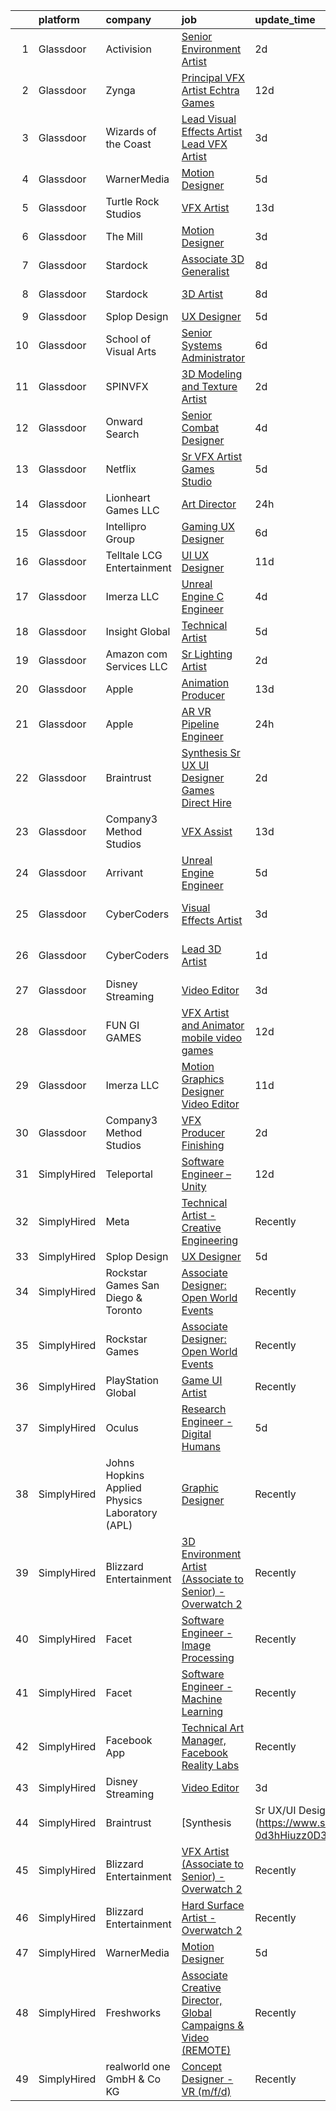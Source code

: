 

|    | platform    | company                                        | job                                                                                                                                                                                                                                                                                                                                                                                                                                                                                                                                                                                                                                                                                                                                                                                                                                                                                                                                                                                                                                                                                                                                                                                                                                                                                                                                                                      | update_time   | location          |
|---:|:------------|:-----------------------------------------------|:-------------------------------------------------------------------------------------------------------------------------------------------------------------------------------------------------------------------------------------------------------------------------------------------------------------------------------------------------------------------------------------------------------------------------------------------------------------------------------------------------------------------------------------------------------------------------------------------------------------------------------------------------------------------------------------------------------------------------------------------------------------------------------------------------------------------------------------------------------------------------------------------------------------------------------------------------------------------------------------------------------------------------------------------------------------------------------------------------------------------------------------------------------------------------------------------------------------------------------------------------------------------------------------------------------------------------------------------------------------------------|:--------------|:------------------|
|  1 | Glassdoor   | Activision                                     | [Senior Environment Artist](https://www.glassdoor.com/partner/jobListing.htm?pos=117&ao=1136043&s=58&guid=00000182e876606ebfbb16848b6f215b&src=GD_JOB_AD&t=SR&vt=w&cs=1_88831ac5&cb=1661757448625&jobListingId=1008097667758&jrtk=3-0-1gbk7co4ljc9i801-1gbk7co55j45g800-06e591efec8458f7-)                                                                                                                                                                                                                                                                                                                                                                                                                                                                                                                                                                                                                                                                                                                                                                                                                                                                                                                                                                                                                                                                               | 2d            | Foster City, CA   |
|  2 | Glassdoor   | Zynga                                          | [Principal VFX Artist   Echtra Games](https://www.glassdoor.com/partner/jobListing.htm?pos=128&ao=1136043&s=58&guid=00000182e876606ebfbb16848b6f215b&src=GD_JOB_AD&t=SR&vt=w&cs=1_0a16e45c&cb=1661757448627&jobListingId=1008075023804&jrtk=3-0-1gbk7co4ljc9i801-1gbk7co55j45g800-17d460c6f555c914-)                                                                                                                                                                                                                                                                                                                                                                                                                                                                                                                                                                                                                                                                                                                                                                                                                                                                                                                                                                                                                                                                     | 12d           | San Francisco, CA |
|  3 | Glassdoor   | Wizards of the Coast                           | [Lead Visual Effects Artist   Lead VFX Artist](https://www.glassdoor.com/partner/jobListing.htm?pos=127&ao=1136043&s=58&guid=00000182e876606ebfbb16848b6f215b&src=GD_JOB_AD&t=SR&vt=w&ea=1&cs=1_b046de14&cb=1661757448627&jobListingId=1008093809094&jrtk=3-0-1gbk7co4ljc9i801-1gbk7co55j45g800-51b6b1860470191d-)                                                                                                                                                                                                                                                                                                                                                                                                                                                                                                                                                                                                                                                                                                                                                                                                                                                                                                                                                                                                                                                       | 3d            | Renton, WA        |
|  4 | Glassdoor   | WarnerMedia                                    | [Motion Designer](https://www.glassdoor.com/partner/jobListing.htm?pos=107&ao=1136043&s=58&guid=00000182e876606ebfbb16848b6f215b&src=GD_JOB_AD&t=SR&vt=w&cs=1_f94f615d&cb=1661757448624&jobListingId=1008087858380&jrtk=3-0-1gbk7co4ljc9i801-1gbk7co55j45g800-190fd4ea59c818ae-)                                                                                                                                                                                                                                                                                                                                                                                                                                                                                                                                                                                                                                                                                                                                                                                                                                                                                                                                                                                                                                                                                         | 5d            | Atlanta, GA       |
|  5 | Glassdoor   | Turtle Rock Studios                            | [VFX Artist](https://www.glassdoor.com/partner/jobListing.htm?pos=125&ao=1136043&s=58&guid=00000182e876606ebfbb16848b6f215b&src=GD_JOB_AD&t=SR&vt=w&ea=1&cs=1_df131ba6&cb=1661757448627&jobListingId=1008072456026&jrtk=3-0-1gbk7co4ljc9i801-1gbk7co55j45g800-57d03678a461bf3d-)                                                                                                                                                                                                                                                                                                                                                                                                                                                                                                                                                                                                                                                                                                                                                                                                                                                                                                                                                                                                                                                                                         | 13d           | Lake Forest, CA   |
|  6 | Glassdoor   | The Mill                                       | [Motion Designer](https://www.glassdoor.com/partner/jobListing.htm?pos=112&ao=1136043&s=58&guid=00000182e876606ebfbb16848b6f215b&src=GD_JOB_AD&t=SR&vt=w&ea=1&cs=1_2651a5f0&cb=1661757448625&jobListingId=1008095533550&jrtk=3-0-1gbk7co4ljc9i801-1gbk7co55j45g800-1a702bf5e3ef25e1-)                                                                                                                                                                                                                                                                                                                                                                                                                                                                                                                                                                                                                                                                                                                                                                                                                                                                                                                                                                                                                                                                                    | 3d            | New York, NY      |
|  7 | Glassdoor   | Stardock                                       | [Associate 3D Generalist](https://www.glassdoor.com/partner/jobListing.htm?pos=111&ao=1136043&s=58&guid=00000182e876606ebfbb16848b6f215b&src=GD_JOB_AD&t=SR&vt=w&ea=1&cs=1_1d1ff579&cb=1661757448625&jobListingId=1008082401598&jrtk=3-0-1gbk7co4ljc9i801-1gbk7co55j45g800-484821df94f7afe5-)                                                                                                                                                                                                                                                                                                                                                                                                                                                                                                                                                                                                                                                                                                                                                                                                                                                                                                                                                                                                                                                                            | 8d            | Plymouth, MI      |
|  8 | Glassdoor   | Stardock                                       | [3D Artist](https://www.glassdoor.com/partner/jobListing.htm?pos=114&ao=1136043&s=58&guid=00000182e876606ebfbb16848b6f215b&src=GD_JOB_AD&t=SR&vt=w&ea=1&cs=1_1412006b&cb=1661757448625&jobListingId=1008082401605&jrtk=3-0-1gbk7co4ljc9i801-1gbk7co55j45g800-1d119b2ae0e00642-)                                                                                                                                                                                                                                                                                                                                                                                                                                                                                                                                                                                                                                                                                                                                                                                                                                                                                                                                                                                                                                                                                          | 8d            | Plymouth, MI      |
|  9 | Glassdoor   | Splop Design                                   | [UX Designer](https://www.glassdoor.com/partner/jobListing.htm?pos=110&ao=1136043&s=58&guid=00000182e876606ebfbb16848b6f215b&src=GD_JOB_AD&t=SR&vt=w&ea=1&cs=1_e8e6ac3e&cb=1661757448624&jobListingId=1008089085671&jrtk=3-0-1gbk7co4ljc9i801-1gbk7co55j45g800-ac302831dc49789c-)                                                                                                                                                                                                                                                                                                                                                                                                                                                                                                                                                                                                                                                                                                                                                                                                                                                                                                                                                                                                                                                                                        | 5d            | Remote            |
| 10 | Glassdoor   | School of Visual Arts                          | [Senior Systems Administrator](https://www.glassdoor.com/partner/jobListing.htm?pos=129&ao=1136043&s=58&guid=00000182e876606ebfbb16848b6f215b&src=GD_JOB_AD&t=SR&vt=w&cs=1_3f258eb8&cb=1661757448627&jobListingId=1008086449993&jrtk=3-0-1gbk7co4ljc9i801-1gbk7co55j45g800-7c0044fe4e492fa7-)                                                                                                                                                                                                                                                                                                                                                                                                                                                                                                                                                                                                                                                                                                                                                                                                                                                                                                                                                                                                                                                                            | 6d            | New York, NY      |
| 11 | Glassdoor   | SPINVFX                                        | [3D Modeling and Texture Artist](https://www.glassdoor.com/partner/jobListing.htm?pos=126&ao=1136043&s=58&guid=00000182e876606ebfbb16848b6f215b&src=GD_JOB_AD&t=SR&vt=w&ea=1&cs=1_87018ce7&cb=1661757448627&jobListingId=1008097405793&jrtk=3-0-1gbk7co4ljc9i801-1gbk7co55j45g800-1e2fcc9994e6f81c-)                                                                                                                                                                                                                                                                                                                                                                                                                                                                                                                                                                                                                                                                                                                                                                                                                                                                                                                                                                                                                                                                     | 2d            | Atlanta, GA       |
| 12 | Glassdoor   | Onward Search                                  | [Senior Combat Designer](https://www.glassdoor.com/partner/jobListing.htm?pos=105&ao=1110586&s=58&guid=00000182e876606ebfbb16848b6f215b&src=GD_JOB_AD&t=SR&vt=w&cs=1_004df7cb&cb=1661757448624&jobListingId=1008091252349&cpc=654405A9B1E0A9F5&jrtk=3-0-1gbk7co4ljc9i801-1gbk7co55j45g800-372837881576fc2b--6NYlbfkN0B7YoEZZ2QAGDyEGGmBPAUWSHc1Mt3sMCn9FehKcWA3w0R0aH9tn_iPRcrT6N-MqNQFAKWf5_ShXzFf8lpLuS_sW7r3j_xv8D7gzPD7nAFD4ZI8P0cy_FxVB13Cb06VikpK3QmtaYmjCyx2C17ebF3fOSUMMWVTrqEb61asrSr7T0bfGnKwtUfqHVsJ6fki-UopNzovK9atQH1LzOwvBO3e0yNXTNMIsG-6u-3R35GpoZxRSP6v-HbsTeNuqdrdTRQuFzoBiP35dWYl38_yrt5zuv_rYQBTSAvo3ZXsVn5aOccaYFBAd6w-IDucTuK0oTgz2y8yaZjji4WsWbBrL8IzS2cXsgGVgu8i1A_-2J-xIX9RI1rfMXl91koVv4msCcLTkHNXZzuG1s-Qdu-4SL9v8KOq8_3Qwm2ZuzyLEMnKNY-pCOEbbKVSGp6pYTttZaVGvny2DI0IcBbEG1b1MsIyrXdxHLpRlRLjnIWs8FfZ6-hwv3O45Ckno5f38CpIi4aOXhb4Q811XbxB_Z0B0Yz7rGvleJS5VJsUlgLMKlCJt-_1Reki4iam8bwu75a9RkfMqDetBk6-tVmPIANGf5Btp-cIMC8Fa6hN6ZMPAdYmzM6baDqZ4tDHeBi8zXbsKAwbLDPbM7tnyq5PxhaJohPtxSPwlfE1fu6G97YXM7lzyDR7Pub31d0Jah3RKA9ojXU6U0n2QhJqpejAWpTz6i5ba0F04wDNCG5uaRD_QMdg4WuPVhXaMVctvryVb0W8FM6c-awXe5RbPfJMRcTbqK6oPiCfulV6lxo-48em51J_mebKCSQlNGOnU_bJngkwr8knwqDKf5O1caZwKaxlA7mezr90xJU_r0ZH3caS8DrVA-ROfQA2oLCkomNZ2iDVdtmxlqtDwFHkpKTOKuBieIcHyAMqCIthQpqxd2Rwa0kNugUOHwcxxMNNew17m6_nFfuLepo1AmIHB44OK1XqxW3AF08yYNBRNF1CdIqH5JExpg%3D%3D) | 4d            | Waltham, MA       |
| 13 | Glassdoor   | Netflix                                        | [Sr  VFX Artist   Games Studio](https://www.glassdoor.com/partner/jobListing.htm?pos=116&ao=1136043&s=58&guid=00000182e876606ebfbb16848b6f215b&src=GD_JOB_AD&t=SR&vt=w&cs=1_98b49661&cb=1661757448625&jobListingId=1008089697723&jrtk=3-0-1gbk7co4ljc9i801-1gbk7co55j45g800-164c32bbb8b126c1-)                                                                                                                                                                                                                                                                                                                                                                                                                                                                                                                                                                                                                                                                                                                                                                                                                                                                                                                                                                                                                                                                           | 5d            | Remote            |
| 14 | Glassdoor   | Lionheart Games  LLC                           | [Art Director](https://www.glassdoor.com/partner/jobListing.htm?pos=121&ao=1136043&s=58&guid=00000182e876606ebfbb16848b6f215b&src=GD_JOB_AD&t=SR&vt=w&ea=1&cs=1_0451fe3d&cb=1661757448626&jobListingId=1008098999030&jrtk=3-0-1gbk7co4ljc9i801-1gbk7co55j45g800-17046921e110a5c4-)                                                                                                                                                                                                                                                                                                                                                                                                                                                                                                                                                                                                                                                                                                                                                                                                                                                                                                                                                                                                                                                                                       | 24h           | Atlanta, GA       |
| 15 | Glassdoor   | Intellipro Group                               | [Gaming UX Designer](https://www.glassdoor.com/partner/jobListing.htm?pos=113&ao=1136043&s=58&guid=00000182e876606ebfbb16848b6f215b&src=GD_JOB_AD&t=SR&vt=w&ea=1&cs=1_0e88c56f&cb=1661757448625&jobListingId=1008087209938&jrtk=3-0-1gbk7co4ljc9i801-1gbk7co55j45g800-932c83873ce55dee-)                                                                                                                                                                                                                                                                                                                                                                                                                                                                                                                                                                                                                                                                                                                                                                                                                                                                                                                                                                                                                                                                                 | 6d            | Remote            |
| 16 | Glassdoor   | Telltale   LCG Entertainment                   | [UI UX Designer](https://www.glassdoor.com/partner/jobListing.htm?pos=108&ao=1136043&s=58&guid=00000182e876606ebfbb16848b6f215b&src=GD_JOB_AD&t=SR&vt=w&ea=1&cs=1_0e94add7&cb=1661757448624&jobListingId=1008077348225&jrtk=3-0-1gbk7co4ljc9i801-1gbk7co55j45g800-d5910ed26c772035-)                                                                                                                                                                                                                                                                                                                                                                                                                                                                                                                                                                                                                                                                                                                                                                                                                                                                                                                                                                                                                                                                                     | 11d           | California        |
| 17 | Glassdoor   | Imerza  LLC                                    | [Unreal Engine   C   Engineer](https://www.glassdoor.com/partner/jobListing.htm?pos=124&ao=1136043&s=58&guid=00000182e876606ebfbb16848b6f215b&src=GD_JOB_AD&t=SR&vt=w&ea=1&cs=1_0012a7d3&cb=1661757448627&jobListingId=1008090084789&jrtk=3-0-1gbk7co4ljc9i801-1gbk7co55j45g800-e62b0dd0d8193292-)                                                                                                                                                                                                                                                                                                                                                                                                                                                                                                                                                                                                                                                                                                                                                                                                                                                                                                                                                                                                                                                                       | 4d            | Remote            |
| 18 | Glassdoor   | Insight Global                                 | [Technical Artist](https://www.glassdoor.com/partner/jobListing.htm?pos=104&ao=1110586&s=58&guid=00000182e876606ebfbb16848b6f215b&src=GD_JOB_AD&t=SR&vt=w&ea=1&cs=1_1c57eaba&cb=1661757448624&jobListingId=1008089017679&cpc=334ABAF5D42DC775&jrtk=3-0-1gbk7co4ljc9i801-1gbk7co55j45g800-a7fbde667ab2a6fc--6NYlbfkN0BKkHZu3wF05EeDimN_p6sYpKCMArvwa95YdH7UpkaBCuXZAtggzO9lGKJZ-EjBDGEdbzM3gPxmlHuICIvOs2FJwMgv4uDhyZtWA_QXg6qexwF2Un89w_ZzG1o_phHsJbMCWJ0eaglmcYnIpDVJcUYPOdMFv_0U6dWcDoK4LiIZ9RnNRVmPJZ3cBoofKbpM5IrYuZSnaJPV6juHCIZ6bBQDeJShMHq8492dsTRAZRj6_9dLWLDDYdnfJ_H8vWsBntKpFeTASw3XT5izFp5zVU3rDz-tGZNpmb0N7z8NhLQZFdv_1_oZQLv0kyVnrrgV2kDNfnArY0MkNUWE5_MkVw_HH3XR0zWDuCyhz9NJqyNzM9L7vrckd0Ks6u6Hj7h0bfiSKpH0ODifGebyFYDkVU7IY_hYGqOFjCW7c_RokbinWcwa552MMhYq66cGRDExz81cDIFO1hw-kpd7gVCmeq2LpPkTYANUBWBKyEsyeD2JY_irvagnt1QKnmfMfKcFcvI%3D)                                                                                                                                                                                                                                                                                                                                                                                                                                                                                                                | 5d            | Remote            |
| 19 | Glassdoor   | Amazon com Services LLC                        | [Sr  Lighting Artist](https://www.glassdoor.com/partner/jobListing.htm?pos=130&ao=1136043&s=58&guid=00000182e876606ebfbb16848b6f215b&src=GD_JOB_AD&t=SR&vt=w&cs=1_784a14ab&cb=1661757448627&jobListingId=1008097491348&jrtk=3-0-1gbk7co4ljc9i801-1gbk7co55j45g800-124e02f92ec7a9fa-)                                                                                                                                                                                                                                                                                                                                                                                                                                                                                                                                                                                                                                                                                                                                                                                                                                                                                                                                                                                                                                                                                     | 2d            | San Diego, CA     |
| 20 | Glassdoor   | Apple                                          | [Animation Producer](https://www.glassdoor.com/partner/jobListing.htm?pos=115&ao=1136043&s=58&guid=00000182e876606ebfbb16848b6f215b&src=GD_JOB_AD&t=SR&vt=w&cs=1_ea0db765&cb=1661757448625&jobListingId=1008071542905&jrtk=3-0-1gbk7co4ljc9i801-1gbk7co55j45g800-ea0c393a144fa92e-)                                                                                                                                                                                                                                                                                                                                                                                                                                                                                                                                                                                                                                                                                                                                                                                                                                                                                                                                                                                                                                                                                      | 13d           | Cupertino, CA     |
| 21 | Glassdoor   | Apple                                          | [AR VR Pipeline Engineer](https://www.glassdoor.com/partner/jobListing.htm?pos=102&ao=1110586&s=58&guid=00000182e876606ebfbb16848b6f215b&src=GD_JOB_AD&t=SR&vt=w&cs=1_1257f692&cb=1661757448623&jobListingId=1008098776203&cpc=2CAED5C921A5F994&jrtk=3-0-1gbk7co4ljc9i801-1gbk7co55j45g800-37d3f44eddb0a274--6NYlbfkN0BvKrLyj5gPmtZO9T8euul8TCxuuKNOtzRJOomxnwSEodTz2Bc-sPZl1dBMH13w-jNyHP0Om-VrHWcavU355G-oKSpAyNj69XAmoL346cBjjMT_dVZkJOu0Wz07ZDuDH3gZvTAoGrcm64fzSyXUWVMnPCt4F6J21sxLttMJC04acm7zkk82wLqjEn2ElU8at4UPpHH25mQTo466WooImdmSsI9lJzNE1_xkPIG2dG9QIoCYHULnvTMv-hnSxoShFPApA-4oHPk-MP4UA8ZZpf_fKGKf5MYqVpcwDD5zEXdxuKZ6N4zAr8vChlC7X2u3XKEt_OM5sGGPfujw3QmWNADkQmNd6VYQG4B88Okz769h7_4Gm-nPgfna01V4ea9uqjb9_C0fStiKKWr3HIZ6kCLOeuC21hJviYVmefmn1NG5vViQ_prRXiUdUSD4QKteoZHQn2drpaoOQmNpRipyCsaP4bYZzo80fTuaX-Jhag8307ZA7xws4G1O6YeEmV2zEjcPOdG5rx8IlvgqOwB2k0aqb0Qa1mgnKFHWnZ8zX3ZVUt7G10s7M7ND1sSkMcG-3SfFHbLqS30c6EPIHCq1YISI2Qgmn6b_huHYzPmX4PnUQK4oKZDbDgCs8i50lqsRW78OEVcNaa9ua4_86VQJcYqYWE6kOWcXxbDuqtSeqk8BL_1on6Pr19GnAs1CVfQD8lrcI6g2fksi0grF0q73ty40oWV_EaaRQY9QuLIo7j0UZXDUIPEGkWIc70YGcikTEs_BR2ks8cr5Egp90KkgpCp1UFHiOvf2WbPimCmZTdlFbunyJasbQVHD5g-ErThlb9j6AGJCjQDZEjBNkJ_-xi8Bj9HGgw8yuCh3XtWTi88Ad7qy_xPob5BrRbCzVqDhNRdoH4nuBoBnfjQ0_VTCNE-IuITrYuP47aBAPyU4BzVLjZRH3xJJcmoGeZPdJq3myRxM0zA-ZfaaKQ%3D%3D)                                | 24h           | Seattle, WA       |
| 22 | Glassdoor   | Braintrust                                     | [Synthesis   Sr UX UI Designer   Games  Direct Hire ](https://www.glassdoor.com/partner/jobListing.htm?pos=118&ao=1136043&s=58&guid=00000182e876606ebfbb16848b6f215b&src=GD_JOB_AD&t=SR&vt=w&ea=1&cs=1_7fae0d4d&cb=1661757448626&jobListingId=1008097859363&jrtk=3-0-1gbk7co4ljc9i801-1gbk7co55j45g800-9a5d5b845319ef7b-)                                                                                                                                                                                                                                                                                                                                                                                                                                                                                                                                                                                                                                                                                                                                                                                                                                                                                                                                                                                                                                                | 2d            | San Francisco, CA |
| 23 | Glassdoor   | Company3 Method Studios                        | [VFX Assist](https://www.glassdoor.com/partner/jobListing.htm?pos=123&ao=1136043&s=58&guid=00000182e876606ebfbb16848b6f215b&src=GD_JOB_AD&t=SR&vt=w&cs=1_b9c03e68&cb=1661757448627&jobListingId=1008072978270&jrtk=3-0-1gbk7co4ljc9i801-1gbk7co55j45g800-ddbff146cf3d76c6-)                                                                                                                                                                                                                                                                                                                                                                                                                                                                                                                                                                                                                                                                                                                                                                                                                                                                                                                                                                                                                                                                                              | 13d           | New York, NY      |
| 24 | Glassdoor   | Arrivant                                       | [Unreal Engine Engineer](https://www.glassdoor.com/partner/jobListing.htm?pos=101&ao=1110586&s=58&guid=00000182e876606ebfbb16848b6f215b&src=GD_JOB_AD&t=SR&vt=w&ea=1&cs=1_c5b969f6&cb=1661757448623&jobListingId=1008089802825&cpc=F45C15D234B746DE&jrtk=3-0-1gbk7co4ljc9i801-1gbk7co55j45g800-e5217a312dbf1f02--6NYlbfkN0DSgjPPcnEdvoK3uuxfISLALE6pB1FR7YSHOr_tSg5_QCn410VK5Ds4bQGcKtrI54-qYzWIzv5NJktXftqy8THeu3kw2y1ZXJJCQPvuQX0JTWIj6-QFbOlGSdn-436E-Z4V0FA4BnNAx_k4fyA4im-CLpqIae37JPEZYCNJ-RNTR3pjB_aoZ74Ga6gAEuVnVExlFhIB9So22NVco0nJWjWecflADk4EEXdObP2Mad_8XcPs4C5fLLamteCGDf2wnlHsMtLraJnJ-C-ne2qeY0kOiMDzdgBnfB50MSDRboh6r5NgNQygHD_mZZPfCl0OJogRfznFeZDTnGWPUMV3Ol8LcTKnacXJh7tNE69UBtrFuhRwCiOnVoP7BvKHvBsX2lj3zj2ug8nx9OBiUB99bsDpwr9GoxHcmJLjLoB2duVQjoNA_1b3LwoElyWJLkT-GB1JvNNHIQQCtkkLN3MA0M8vGhcY2jBQw8NqwqPtwpKOqiItdQyOXfsnh5fY3BcmihbgsUJwD5KNKLnq2TgNgsaWSYd_mPVaGp9QjwTvH2XFteQX8TLaE_-MpiOZNgzlxTw%3D)                                                                                                                                                                                                                                                                                                                                                                                                                                          | 5d            | Los Angeles, CA   |
| 25 | Glassdoor   | CyberCoders                                    | [Visual Effects Artist](https://www.glassdoor.com/partner/jobListing.htm?pos=103&ao=1110586&s=58&guid=00000182e876606ebfbb16848b6f215b&src=GD_JOB_AD&t=SR&vt=w&ea=1&cs=1_432759ce&cb=1661757448623&jobListingId=1008095416244&cpc=AC285F3A3ECA6BB0&jrtk=3-0-1gbk7co4ljc9i801-1gbk7co55j45g800-c560cdef6aa7b637--6NYlbfkN0CpFJQzrgRR8WqXWK1qKKEqALWJw739KlKqr2H-MSI4eoBlI4EFrmor2FYZMP3muM0YFdWmT9tyVNqw68Sp-hmBZCNE2lgdlRC8IH4vLtiAdXJ7Qe3BZOKH8LkqNcN5a75H3IE_o0j9LY8YpJfip6GLNq7wZVIqN0Nhjc8OPvUWqeKt43lwq0wh1NCMcBjPyFostSerCP3rHRS3pQP_X60WF2pyopW-CuoSK4tXFc1HeNTVAhxrf4eIa5k4uHbGoMQq3SYrPXvp3swC4Xx0-MFHZ1iyLTf01Q9JuJQx_8TmIuuJot1hpfbklZFik6FfocOgEND_5E7cawbLzjJfhJt5Qun8_WZL0WtIvR5m3K5IpGkLFOozr_4sZ0Kw-5Kh5PEVPMpziItV9vNI7-tW_Nl3WhbDMstknD-D7G-v46Z-fud6H_VlOq_EMnpLJ4N2V3x1ZJYi9FxrYHl5kuXj0tzBBcxhVLVlC_Wvm6yWz-XFmvKFEYgrmdzXo51jMEJ72YiAWmfD7b6XksmtUMddAzeBz9erjGn3b9o0sX6X3RDNtm-yMricf4QJnNGq-wqIVxbHLgoiC-SYMos_Q8liQ8IdZRDHFi4KW_B8Vbbn9cFCdepRhN7sudS2npegz--dIMkvIM0B2l0Brkh5n61f2iWfxiY1N-KlH3TYrJEnPKrbDJr2JAiXabWQw2NYXi-KSG8RAjPdCGGSeSRJnjOxc9nfTdYA9uJCuSxzdtUa_RcsXpEE-JcOjYcLaOqoEljCpztcBRPGGNofcFZnwigmvUecy4magrbvin3fEbnNGLnhWDcmgyknRWMw1XkKNP6IXA1EKxiDFFeCX4Yu1ulY17uOzuVfm8Oy8Hug-hknZXxC6-tqJGjwY1maARUculUipBDYtYYc-4wpI5ujzG_jYyDuzuafsRs1I_a3tcS0fsZbaYz03d6qUIDyH_nZqmv0Hnc8ZOvLq7fxtlV54fp0muhYL2JwcD5kmHo%3D)           | 3d            | Los Angeles, CA   |
| 26 | Glassdoor   | CyberCoders                                    | [Lead 3D Artist](https://www.glassdoor.com/partner/jobListing.htm?pos=106&ao=1110586&s=58&guid=00000182e876606ebfbb16848b6f215b&src=GD_JOB_AD&t=SR&vt=w&ea=1&cs=1_3c9f455e&cb=1661757448624&jobListingId=1008098674211&cpc=2CAED5C921A5F994&jrtk=3-0-1gbk7co4ljc9i801-1gbk7co55j45g800-ff2873dafa4a807c--6NYlbfkN0CpFJQzrgRR8WqXWK1qKKEqALWJw739KlKqr2H-MSI4eoBlI4EFrmor2FYZMP3muM3OlDFFSZScIbZHPP1Qw_pGERLahIRMlDDWXtrjPt8-d-L_T9WH6bxAUEJzv9nPPc-XZa2rFl6J0i5o97Qhp2_yVTIIuFhraCUlNVJ-902kBqzXjzvNtA47lTJsXdBuYprxUowOf9gz-mLbECwacIfDAYM2h_3_i1IWxjKYdteRTS-DIPirSdqdBpuHn1_yOFIv3aah7yoAPgYqgFu2iwuUY7QDVr7Ig3moX8rwHtwD-GRD8cRnoxuElnGWkVskncDt4Rr_OC-ziWbfvoH-4dcqrMx7G01DDm0vfUFjjmQFQh8iZ7UjmA5TNffAIyNHCev4V5NidYlX4900ff7YwRGKD4n0Lm240iJkvH0tv9_-8nhieZiEk6ctN1hRsNuEFz1dTMV1BABGnJeHgwp20jT5KZES94FobWCp1WOYJ2kJtcCaf9vJbjMriN-3XahitgFBvQ6WhJFYqcQj4V3WfRkQat4fYitRh19oJpUwb7EmLI6pZydtOLtfkOxQ1zsNnDLbxBhna1eCmNu0PjnaMlcAZn4TnEMLpbQB-TB0wxNCCKpk_54Wh-4kXNAVWOxgyjm0ERzBf1qPEwIoWxkOsflipIsaRzHobKwmoyX0Bp2lwX5V_xwKJIhU6kbHx6v4td8CkiZaPfyo0hrVxxiUmRr1Snk5VmT51kdM4cJT7vsKrSeJAHNmv5l1xd6DbS8nRneH7rSLcTqS7lj7MaErSP3OaiNgSqOFlbf_OV2K1dZ7excZ9VPPLD8j3ShMKMtBdAa6UMiVm2m0xItQzyFT2lx_R4ImfIxeB1Lcx0JCijn2kyvY4VjoQD6CBQspmON3kua429R-E7upejUUbVaPRI4TueZBW8dFeumOIsESgW3lGqQUkR7WQydrNakWjDnGqwBmuPl32XoXzo4pMeCqtStq-tCJSxJmw6c%3D)                  | 1d            | Los Angeles, CA   |
| 27 | Glassdoor   | Disney Streaming                               | [Video Editor](https://www.glassdoor.com/partner/jobListing.htm?pos=109&ao=1136043&s=58&guid=00000182e876606ebfbb16848b6f215b&src=GD_JOB_AD&t=SR&vt=w&cs=1_1214b7a2&cb=1661757448624&jobListingId=1008093558498&jrtk=3-0-1gbk7co4ljc9i801-1gbk7co55j45g800-31c3af5dcc9891ae-)                                                                                                                                                                                                                                                                                                                                                                                                                                                                                                                                                                                                                                                                                                                                                                                                                                                                                                                                                                                                                                                                                            | 3d            | New York, NY      |
| 28 | Glassdoor   | FUN GI GAMES                                   | [VFX Artist and Animator  mobile video games ](https://www.glassdoor.com/partner/jobListing.htm?pos=122&ao=1136043&s=58&guid=00000182e876606ebfbb16848b6f215b&src=GD_JOB_AD&t=SR&vt=w&ea=1&cs=1_73995840&cb=1661757448626&jobListingId=1008074799493&jrtk=3-0-1gbk7co4ljc9i801-1gbk7co55j45g800-b90be397940a31e5-)                                                                                                                                                                                                                                                                                                                                                                                                                                                                                                                                                                                                                                                                                                                                                                                                                                                                                                                                                                                                                                                       | 12d           | El Segundo, CA    |
| 29 | Glassdoor   | Imerza  LLC                                    | [Motion Graphics Designer Video Editor](https://www.glassdoor.com/partner/jobListing.htm?pos=120&ao=1136043&s=58&guid=00000182e876606ebfbb16848b6f215b&src=GD_JOB_AD&t=SR&vt=w&ea=1&cs=1_ed0d9376&cb=1661757448626&jobListingId=1008075848491&jrtk=3-0-1gbk7co4ljc9i801-1gbk7co55j45g800-6ca1c1b9b1645274-)                                                                                                                                                                                                                                                                                                                                                                                                                                                                                                                                                                                                                                                                                                                                                                                                                                                                                                                                                                                                                                                              | 11d           | Sarasota, FL      |
| 30 | Glassdoor   | Company3 Method Studios                        | [VFX Producer  Finishing](https://www.glassdoor.com/partner/jobListing.htm?pos=119&ao=1136043&s=58&guid=00000182e876606ebfbb16848b6f215b&src=GD_JOB_AD&t=SR&vt=w&cs=1_ab0b52a8&cb=1661757448626&jobListingId=1008097039474&jrtk=3-0-1gbk7co4ljc9i801-1gbk7co55j45g800-2c97721028a20460-)                                                                                                                                                                                                                                                                                                                                                                                                                                                                                                                                                                                                                                                                                                                                                                                                                                                                                                                                                                                                                                                                                 | 2d            | Atlanta, GA       |
| 31 | SimplyHired | Teleportal                                     | [Software Engineer – Unity](https://www.simplyhired.com/job/U01SrNCdaTYrZ4QRxBfL5yHDd4v1jD1-oTLFHKeuSIyfvwU1yzfxvQ?q=vfx+designer)                                                                                                                                                                                                                                                                                                                                                                                                                                                                                                                                                                                                                                                                                                                                                                                                                                                                                                                                                                                                                                                                                                                                                                                                                                       | 12d           | Culver City, CA   |
| 32 | SimplyHired | Meta                                           | [Technical Artist - Creative Engineering](https://www.simplyhired.com/job/vpaEY2juEhnvSDAQ77fo7gc4rdI069clEyTtC0X7TpAr5M-e9p-qYA?q=vfx+designer)                                                                                                                                                                                                                                                                                                                                                                                                                                                                                                                                                                                                                                                                                                                                                                                                                                                                                                                                                                                                                                                                                                                                                                                                                         | Recently      | Menlo Park, CA    |
| 33 | SimplyHired | Splop Design                                   | [UX Designer](https://www.simplyhired.com/job/1QHEzY9K1JXcQD1-GL3_WWJcrMmo04UHCFVW21Nf2GCPgE1NLGUROQ?q=vfx+designer)                                                                                                                                                                                                                                                                                                                                                                                                                                                                                                                                                                                                                                                                                                                                                                                                                                                                                                                                                                                                                                                                                                                                                                                                                                                     | 5d            | Remote            |
| 34 | SimplyHired | Rockstar Games San Diego & Toronto             | [Associate Designer: Open World Events](https://www.simplyhired.com/job/7WUp5UDtIhdLF0PtDCmDERc_esqLoW8NYgXpCFFe9vxTewn2Napf7w?q=vfx+designer)                                                                                                                                                                                                                                                                                                                                                                                                                                                                                                                                                                                                                                                                                                                                                                                                                                                                                                                                                                                                                                                                                                                                                                                                                           | Recently      | Carlsbad, CA      |
| 35 | SimplyHired | Rockstar Games                                 | [Associate Designer: Open World Events](https://www.simplyhired.com/job/vdV8vlT3gviLv2JCIKjxS72bf-KmVFeMRA0oYSRtEaTI4YyrugfY7Q?q=vfx+designer)                                                                                                                                                                                                                                                                                                                                                                                                                                                                                                                                                                                                                                                                                                                                                                                                                                                                                                                                                                                                                                                                                                                                                                                                                           | Recently      | Carlsbad, CA      |
| 36 | SimplyHired | PlayStation Global                             | [Game UI Artist](https://www.simplyhired.com/job/j90YihwucKnucuVyEwKL3UUMTxS9Qc0c9huVL51Al7DmJk9nzWS6HA?q=vfx+designer)                                                                                                                                                                                                                                                                                                                                                                                                                                                                                                                                                                                                                                                                                                                                                                                                                                                                                                                                                                                                                                                                                                                                                                                                                                                  | Recently      | San Mateo, CA     |
| 37 | SimplyHired | Oculus                                         | [Research Engineer - Digital Humans](https://www.simplyhired.com/job/RPi93xTkL3ttpWk-8Uz9g-roXtdIaPz-Ig9nRfjQiwcXoZCn3nsaOA?q=vfx+designer)                                                                                                                                                                                                                                                                                                                                                                                                                                                                                                                                                                                                                                                                                                                                                                                                                                                                                                                                                                                                                                                                                                                                                                                                                              | 5d            | Sausalito, CA     |
| 38 | SimplyHired | Johns Hopkins Applied Physics Laboratory (APL) | [Graphic Designer](https://www.simplyhired.com/job/qGHtNnvDZsyi1u2c2ajCp71Ah6JDiPm6mQMoy7LUhAGhl3nNdI7Peg?q=vfx+designer)                                                                                                                                                                                                                                                                                                                                                                                                                                                                                                                                                                                                                                                                                                                                                                                                                                                                                                                                                                                                                                                                                                                                                                                                                                                | Recently      | Laurel, MD        |
| 39 | SimplyHired | Blizzard Entertainment                         | [3D Environment Artist (Associate to Senior) - Overwatch 2](https://www.simplyhired.com/job/pw88DtF0EULjjFMy83MMr_Hg0HBZII6DCgYGL9C12joglMD-Z-Xwnw?q=vfx+designer)                                                                                                                                                                                                                                                                                                                                                                                                                                                                                                                                                                                                                                                                                                                                                                                                                                                                                                                                                                                                                                                                                                                                                                                                       | Recently      | Irvine, CA        |
| 40 | SimplyHired | Facet                                          | [Software Engineer - Image Processing](https://www.simplyhired.com/job/3znJCHAbYihtiOtJFInlFf2aFXm1CnGM03gqrMJxz8VyZGoe0lHYMg?q=vfx+designer)                                                                                                                                                                                                                                                                                                                                                                                                                                                                                                                                                                                                                                                                                                                                                                                                                                                                                                                                                                                                                                                                                                                                                                                                                            | Recently      | San Francisco, CA |
| 41 | SimplyHired | Facet                                          | [Software Engineer - Machine Learning](https://www.simplyhired.com/job/rRl7LpYqGiIowLAwzbrNzMgXtXTFbKgtp-z9fo66PKEqX4Q6nYlO_w?q=vfx+designer)                                                                                                                                                                                                                                                                                                                                                                                                                                                                                                                                                                                                                                                                                                                                                                                                                                                                                                                                                                                                                                                                                                                                                                                                                            | Recently      | San Francisco, CA |
| 42 | SimplyHired | Facebook App                                   | [Technical Art Manager, Facebook Reality Labs](https://www.simplyhired.com/job/0wb-CrMyDFk0BUxysm3wPOzxLD4jqXyPndqGJQZmzv3FF6NptjtXlQ?q=vfx+designer)                                                                                                                                                                                                                                                                                                                                                                                                                                                                                                                                                                                                                                                                                                                                                                                                                                                                                                                                                                                                                                                                                                                                                                                                                    | Recently      | Burlingame, CA    |
| 43 | SimplyHired | Disney Streaming                               | [Video Editor](https://www.simplyhired.com/job/D0fv5hdhNUkpoWHBeJpJHJOParINGkVwv2iG_vdNLz1agpoqHb33QQ?q=vfx+designer)                                                                                                                                                                                                                                                                                                                                                                                                                                                                                                                                                                                                                                                                                                                                                                                                                                                                                                                                                                                                                                                                                                                                                                                                                                                    | 3d            | New York, NY      |
| 44 | SimplyHired | Braintrust                                     | [Synthesis | Sr UX/UI Designer - Games (Direct Hire)](https://www.simplyhired.com/job/QRjFAU7tvvT2iWN_6Qjj99eUoSOPhvbHfI-0d3hHiuzz0D3qRmjB5A?q=vfx+designer)                                                                                                                                                                                                                                                                                                                                                                                                                                                                                                                                                                                                                                                                                                                                                                                                                                                                                                                                                                                                                                                                                                                                                                                                             | 2d            | San Francisco, CA |
| 45 | SimplyHired | Blizzard Entertainment                         | [VFX Artist (Associate to Senior) - Overwatch 2](https://www.simplyhired.com/job/2d70J5UkkZ2YmvlvJfcaEqf0vVFEZwLt57euRMmQlk3Afx_2Q_gYzw?q=vfx+designer)                                                                                                                                                                                                                                                                                                                                                                                                                                                                                                                                                                                                                                                                                                                                                                                                                                                                                                                                                                                                                                                                                                                                                                                                                  | Recently      | Irvine, CA        |
| 46 | SimplyHired | Blizzard Entertainment                         | [Hard Surface Artist - Overwatch 2](https://www.simplyhired.com/job/6UbuxcizWm0FGl0VWvCtYyHq-2-jjcWZ_YsxRvD4XaS9M8_zOx_FMA?q=vfx+designer)                                                                                                                                                                                                                                                                                                                                                                                                                                                                                                                                                                                                                                                                                                                                                                                                                                                                                                                                                                                                                                                                                                                                                                                                                               | Recently      | Irvine, CA        |
| 47 | SimplyHired | WarnerMedia                                    | [Motion Designer](https://www.simplyhired.com/job/p3bem12qNX-42wGX9i7Z_EIZfeOEGJwAfpHMbfsqrxQeXx8efSElaA?q=vfx+designer)                                                                                                                                                                                                                                                                                                                                                                                                                                                                                                                                                                                                                                                                                                                                                                                                                                                                                                                                                                                                                                                                                                                                                                                                                                                 | 5d            | Atlanta, GA       |
| 48 | SimplyHired | Freshworks                                     | [Associate Creative Director, Global Campaigns & Video (REMOTE)](https://www.simplyhired.com/job/5ElCwH5SLy50PlDyWwa5h2ixj-Wp0aniY4EbLLyNC4fMnB1yq0hbpg?q=vfx+designer)                                                                                                                                                                                                                                                                                                                                                                                                                                                                                                                                                                                                                                                                                                                                                                                                                                                                                                                                                                                                                                                                                                                                                                                                  | Recently      | San Mateo, CA     |
| 49 | SimplyHired | realworld one GmbH & Co KG                     | [Concept Designer - VR (m/f/d)](https://www.simplyhired.com/job/9M9B0HjzlxbnEWwSs63j38J2jv4QAGwRz17kgQnuQPJjtHPVVTunxA?q=vfx+designer)                                                                                                                                                                                                                                                                                                                                                                                                                                                                                                                                                                                                                                                                                                                                                                                                                                                                                                                                                                                                                                                                                                                                                                                                                                   | Recently      | Remote            |